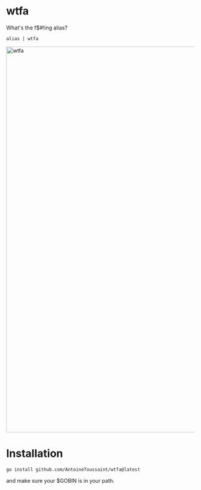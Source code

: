 # wtfa
What's the f$#!ing alias?

```alias | wtfa```

<img width="1028" alt="wtfa" src="https://user-images.githubusercontent.com/31669419/143484404-080566f6-222a-4821-8506-aecaab53d840.png">

# Installation

```
go install github.com/AntoineToussaint/wtfa@latest
```

and make sure your $GOBIN is in your path.
